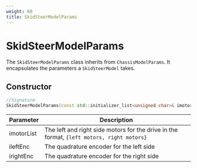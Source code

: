 ```yaml
---
weight: 60
title: SkidSteerModelParams
---
```


# SkidSteerModelParams

The `SkidSteerModelParams` class inherits from `ChassisModelParams`. It encapsulates the parameters a `SkidSteerModel` takes.

## Constructor

```c++
//Signature
SkidSteerModelParams(const std::initializer_list<unsigned char>& imotorList, Encoder ileftEnc, Encoder irightEnc)
```

Parameter | Description
----------|------------
imotorList | The left and right side motors for the drive in the format, `{left motors, right motors}`
ileftEnc | The quadrature encoder for the left side
irightEnc | The quadrature encoder for the right side
